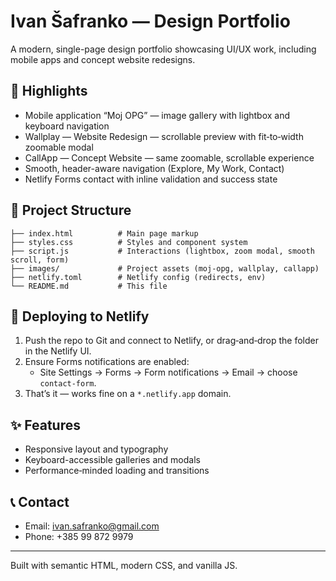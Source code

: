 # Ivan Šafranko — Design Portfolio

A modern, single-page design portfolio showcasing UI/UX work, including mobile apps and concept website redesigns.

## 📌 Highlights

- Mobile application “Moj OPG” — image gallery with lightbox and keyboard navigation
- Wallplay — Website Redesign — scrollable preview with fit‑to‑width zoomable modal
- CallApp — Concept Website — same zoomable, scrollable experience
- Smooth, header-aware navigation (Explore, My Work, Contact)
- Netlify Forms contact with inline validation and success state

## 📁 Project Structure

```
├── index.html          # Main page markup
├── styles.css          # Styles and component system
├── script.js           # Interactions (lightbox, zoom modal, smooth scroll, form)
├── images/             # Project assets (moj-opg, wallplay, callapp)
├── netlify.toml        # Netlify config (redirects, env)
└── README.md           # This file
```

## 🚀 Deploying to Netlify

1. Push the repo to Git and connect to Netlify, or drag‑and‑drop the folder in the Netlify UI.
2. Ensure Forms notifications are enabled:
   - Site Settings → Forms → Form notifications → Email → choose `contact-form`.
3. That’s it — works fine on a `*.netlify.app` domain.

## ✨ Features

- Responsive layout and typography
- Keyboard-accessible galleries and modals
- Performance‑minded loading and transitions

## 📞 Contact

- Email: ivan.safranko@gmail.com
- Phone: +385 99 872 9979

---

Built with semantic HTML, modern CSS, and vanilla JS.